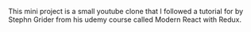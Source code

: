 This mini project is a small youtube clone that I followed a tutorial for by Stephn Grider from his udemy course called Modern React with Redux.
